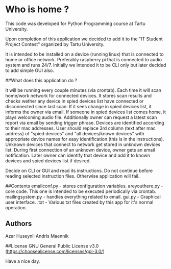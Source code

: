 # Who is home ?
This code was developed for Python Programming course at Tartu University.

Upon completion of this application we decided to add it to the "IT Student Project Contest" organized by Tartu University.

It is intended to be installed on a device (running linux) that is connected to home or office network. Preferably raspberry pi that is connected to audio system and runs 24/7. Initially we intended it to be CLI only but later decided to add simple GUI also.

##What does this application do ?

It will be running every couple minutes (via crontab). Each time it will scan home/work network for connected devices. It stores scan results and checks wether any device in spied devices list have connected or disconnected since last scan. If it sees change in spied devices list, it informs the owner via email. If someone in spied devices list comes home, it plays welcoming audio file. Additionally owner can request a latest scan report via email by sending trigger phrase. Devices are identified according to their mac addresses. User should replace 3rd column (text after mac address) of "spied devices" and "all devices/known devices" with appropriate device names for easy identification (this is in the instructions). Unknown devices that connect to network get stored in unknown devices list. During first connection of an unknown device, owner gets an email notification. Later owner can identify that device and add it to known devices and spied devices list if desired.

Decide on CLI or GUI and read its instructions.
Do not continue before reading selected instruction files. Otherwise application will fail.

##Contents
emailconf.py - stores configuration variables.
areyouthere.py - core code. This one is intended to be executed periodically via crontab. 
mailingsystem.py - handles everything related to email.
gui.py - Graphical user interface.
.txt - Various txt files created by this app for it's normal operation.

## Authors
Azar Huseynli
Andris Maennik

##License
GNU General Public License v3.0 (https://choosealicense.com/licenses/gpl-3.0/)

Have a nice day.
